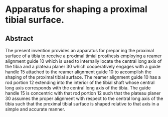 # Apparatus for shaping a proximal tibial surface.

## Abstract
The present invention provides an apparatus for prepar ing the proximal surface of a tibia to receive a proximal timial prosthesis employing a reamer alignment guide 10 which is used to internally locate the central long axis of the tibia and a plateau planer 30 which cooperatively engages with a guide handle 15 attached to the reamer alignment guide 10 to accomplish the shaping of the proximal tibial surface. The reamer alignment guide 10 has a rod portion 12 extending into the interior of the tibial shaft whose central long axis corresponds with the central long axis of the tibia. The guide handle 15 is concentric with that rod portion 12 such that the plateau planer 30 assumes the proper alignment with respect to the central long axis of the tibia such that the proximal tibial surface is shaped relative to that axis in a simple and accurate manner.